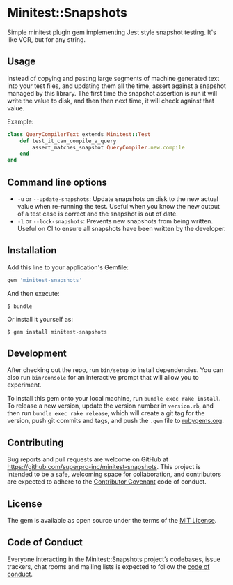 # Minitest::Snapshots

Simple minitest plugin gem implementing Jest style snapshot testing. It's like VCR, but for any string.

## Usage

Instead of copying and pasting large segments of machine generated text into your test files, and updating them all the time, assert against a snapshot managed by this library. The first time the snapshot assertion is run it will write the value to disk, and then then next time, it will check against that value.

Example:

```ruby
class QueryCompilerText extends Minitest::Test
    def test_it_can_compile_a_query
        assert_matches_snapshot QueryCompiler.new.compile
    end
end
```

## Command line options

* `-u` or `--update-snapshots`: Update snapshots on disk to the new actual value when re-running the test. Useful when you know the new output of a test case is correct and the snapshot is out of date.
* `-l` or `--lock-snapshots`: Prevents new snapshots from being written. Useful on CI to ensure all snapshots have been written by the developer.
## Installation

Add this line to your application's Gemfile:

```ruby
gem 'minitest-snapshots'
```

And then execute:

    $ bundle

Or install it yourself as:

    $ gem install minitest-snapshots


## Development

After checking out the repo, run `bin/setup` to install dependencies. You can also run `bin/console` for an interactive prompt that will allow you to experiment.

To install this gem onto your local machine, run `bundle exec rake install`. To release a new version, update the version number in `version.rb`, and then run `bundle exec rake release`, which will create a git tag for the version, push git commits and tags, and push the `.gem` file to [rubygems.org](https://rubygems.org).

## Contributing

Bug reports and pull requests are welcome on GitHub at https://github.com/superpro-inc/minitest-snapshots. This project is intended to be a safe, welcoming space for collaboration, and contributors are expected to adhere to the [Contributor Covenant](http://contributor-covenant.org) code of conduct.

## License

The gem is available as open source under the terms of the [MIT License](https://opensource.org/licenses/MIT).

## Code of Conduct

Everyone interacting in the Minitest::Snapshots project’s codebases, issue trackers, chat rooms and mailing lists is expected to follow the [code of conduct](https://github.com/superpro-inc/minitest-snapshots/blob/master/CODE_OF_CONDUCT.md).
